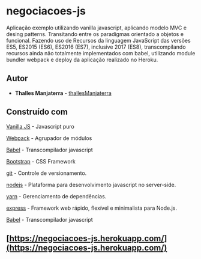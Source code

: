 # negociacoes-js

Aplicação exemplo utilizando vanilla javascript, aplicando modelo MVC
e desing patterns. Transitando entre os paradigmas orientado a objetos e funcional. Fazendo uso de Recursos da linguagem
JavaScript das versões ES5, ES2015 (ES6), ES2016 (ES7), inclusive
2017 (ES8), transcompilando recursos ainda não totalmente implementados com babel, utilizando module bundler webpack e deploy da aplicação realizado no Heroku.

## Autor
* **Thalles Manjaterra** - [thallesManjaterra](https://github.com/thallesManjaterra)

## Construído com
[Vanilla JS](http://vanilla-js.com/) - Javascript puro

[Webpack](https://webpack.github.io/) - Agrupador de módulos

[Babel](https://babeljs.io/) - Transcompilador javascript

[Bootstrap](http://getbootstrap.com/) - CSS Framework

[git](https://git-scm.com/) - Controle de versionamento.

[nodejs](https://nodejs.org/en/) -
Plataforma para desenvolvimento javascript no server-side.

[yarn](https://yarnpkg.com/pt-BR/) -
Gerenciamento de dependências.

[express](http://expressjs.com/pt-br/) -
Framework web rápido, flexível e minimalista para Node.js.

[Babel](https://babeljs.io/) - Transcompilador javascript

## [https://negociacoes-js.herokuapp.com/](https://negociacoes-js.herokuapp.com/)
